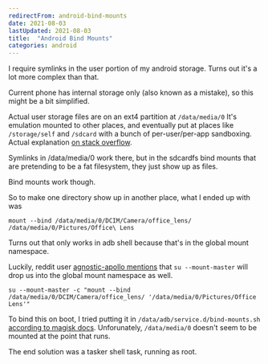 ```yaml
---
redirectFrom: android-bind-mounts
date: 2021-08-03
lastUpdated: 2021-08-03
title:  "Android Bind Mounts"
categories: android
---
```


I require symlinks in the user portion of my android storage.
Turns out it's a lot more complex than that.


Current phone has internal storage only (also known as a mistake),
so this might be a bit simplified.

Actual user storage files are on an ext4 partition at `/data/media/0`
It's emulation mounted to other places, and eventually put at places like
`/storage/self` and `/sdcard` with a bunch of per-user/per-app sandboxing.
Actual explanation [on stack overflow](https://android.stackexchange.com/a/205494/36709).

Symlinks in /data/media/0 work there, but in the sdcardfs bind mounts that are
pretending to be a fat filesystem, they just show up as files.

Bind mounts work though.

So to make one directory show up in another place, what I ended up with was
```
mount --bind /data/media/0/DCIM/Camera/office_lens/ /data/media/0/Pictures/Office\ Lens
```
Turns out that only works in adb shell because that's in the global mount namespace.

Luckily, reddit user
[agnostic-apollo mentions](https://www.reddit.com/r/tasker/comments/k3br7d/mount_command_doesnt_work_on_tasker_and_android/ge259fe)
that `su --mount-master` will drop us into the global mount namespace as well.
```
su --mount-master -c "mount --bind /data/media/0/DCIM/Camera/office_lens/ '/data/media/0/Pictures/Office Lens'"
```


To bind this on boot, I tried putting it in `/data/adb/service.d/bind-mounts.sh`
[according to magisk docs](https://github.com/topjohnwu/Magisk/blob/master/docs/guides.md#boot-scripts).
Unforunately, `/data/media/0` doesn't seem to be mounted at the point that runs.

The end solution was a tasker shell task, running as root.
